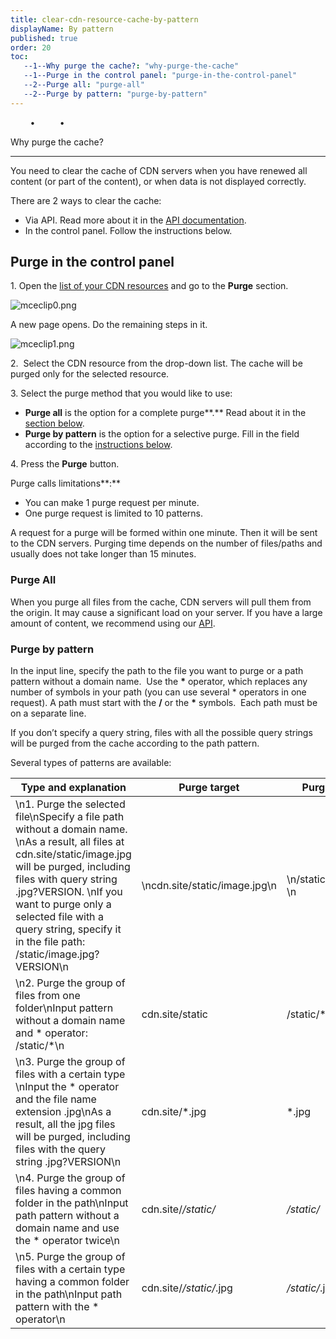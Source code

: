 ```yaml
---
title: clear-cdn-resource-cache-by-pattern
displayName: By pattern
published: true
order: 20
toc:
   --1--Why purge the cache?: "why-purge-the-cache"
   --1--Purge in the control panel: "purge-in-the-control-panel"
   --2--Purge all: "purge-all"
   --2--Purge by pattern: "purge-by-pattern"
---
```

        •          •

Why purge the cache?  

-----------------------

You need to clear the cache of CDN servers when you have renewed all content (or part of the content), or when data is not displayed correctly.

There are 2 ways to clear the cache:

*   Via API. Read more about it in the [API documentation](https://apidocs.gcore.com/cdn#tag/Tools/paths/~1cdn~1resources~1%7Bid%7D~1purge/post).
*   In the control panel. Follow the instructions below.

Purge in the control panel
--------------------------

1\. Open the [list of your CDN resources](https://cdn.gcore.com/resources/list) and go to the **Purge** section. 

<img src="https://support.gcore.com/hc/article_attachments/10601454058641" alt="mceclip0.png">

A new page opens. Do the remaining steps in it. 

<img src="https://support.gcore.com/hc/article_attachments/10601672787729" alt="mceclip1.png">

2.  Select the CDN resource from the drop-down list. The cache will be purged only for the selected resource.

3\. Select the purge method that you would like to use:

*   **Purge all** is the option for a complete purge**.** Read about it in the [section below](#purge-all). 
*   **Purge by pattern** is the option for a selective purge. Fill in the field according to the [instructions below](#purge-by-pattern). 

4\. Press the **Purge** button. 

Purge calls limitations**:**

*   You can make 1 purge request per minute.
*   One purge request is limited to 10 patterns.

A request for a purge will be formed within one minute. Then it will be sent to the CDN servers. Purging time depends on the number of files/paths and usually does not take longer than 15 minutes.

### Purge All

When you purge all files from the cache, CDN servers will pull them from the origin. It may cause a significant load on your server. If you have a large amount of content, we recommend using our [API](https://apidocs.gcore.com/cdn#tag/Tools/paths/~1cdn~1resources~1%7Bid%7D~1purge/post).

### Purge by pattern

In the input line, specify the path to the file you want to purge or a path pattern without a domain name.  Use the **\*** operator, which replaces any number of symbols in your path (you can use several \* operators in one request). A path must start with the **/** or the **\*** symbols.  Each path must be on a separate line.

If you don’t specify a query string, files with all the possible query strings will be purged from the cache according to the path pattern.

Several types of patterns are available:

| Type and explanation                                                                                                                                                                                                                                                                                                         | Purge target                  | Purge pattern            |
|------------------------------------------------------------------------------------------------------------------------------------------------------------------------------------------------------------------------------------------------------------------------------------------------------------------------------|-------------------------------|--------------------------|
| \n1. Purge the selected file\nSpecify a file path without a domain name. \nAs a result, all files at cdn.site/static/image.jpg will be purged,     including files with query string .jpg?VERSION. \nIf you want to purge only a selected file with a query string, specify it in the file path: /static/image.jpg?VERSION\n | \ncdn.site/static/image.jpg\n | \n/static/image.jpg\n \n |
| \n2. Purge the group of files from one folder\nInput pattern without a domain name and * operator: /statiс/*\n                                                                                                                                                                                                               | cdn.site/static               | /statiс/*                |
| \n3. Purge the group of files with a certain type \nInput the * operator and the file name extension .jpg\nAs a result, all the jpg files will be purged, including files with the query string .jpg?VERSION\n                                                                                                               | cdn.site/*.jpg                | *.jpg                    |
| \n4. Purge the group of files having a common folder in the path\nInput path pattern without a domain name and use the * operator twice\n                                                                                                                                                                                    | cdn.site/*/static/*           | */static/*               |
| \n5. Purge the group of files with a certain type having a common folder in the path\nInput path pattern with the * operator\n                                                                                                                                                                                               | cdn.site/*/static/*.jpg       | */static/*.jpg           |
